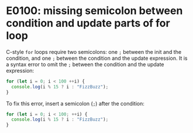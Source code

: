 # E0100: missing semicolon between condition and update parts of for loop

C-style `for` loops require two semicolons: one `;` between the init and the
condition, and one `;` between the condition and the update expression. It is a
syntax error to omit the `;` between the condition and the update expression:

```javascript
for (let i = 0; i < 100 ++i) {
  console.log(i % 15 ? i : "FizzBuzz");
}
```

To fix this error, insert a semicolon (`;`) after the condition:

```javascript
for (let i = 0; i < 100; ++i) {
  console.log(i % 15 ? i : "FizzBuzz");
}
```
